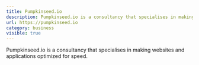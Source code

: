 ```yaml
---
title: Pumpkinseed.io
description: Pumpkinseed.io is a consultancy that specialises in making websites and applications optimized for speed.
url: https://pumpkinseed.io
category: business
visible: true
---
```


Pumpkinseed.io is a consultancy that specialises in making websites and applications optimized for speed.
